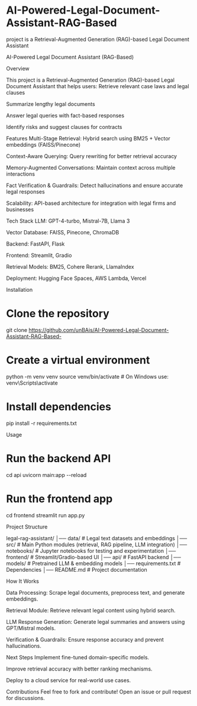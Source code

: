 # AI-Powered-Legal-Document-Assistant-RAG-Based
project is a Retrieval-Augmented Generation (RAG)-based Legal Document Assistant 

AI-Powered Legal Document Assistant (RAG-Based)

Overview

This project is a Retrieval-Augmented Generation (RAG)-based Legal Document Assistant that helps users:
Retrieve relevant case laws and legal clauses
 
Summarize lengthy legal documents
 
Answer legal queries with fact-based responses

Identify risks and suggest clauses for contracts

Features
Multi-Stage Retrieval: Hybrid search using BM25 + Vector embeddings (FAISS/Pinecone)

Context-Aware Querying: Query rewriting for better retrieval accuracy

Memory-Augmented Conversations: Maintain context across multiple interactions

Fact Verification & Guardrails: Detect hallucinations and ensure accurate legal responses

Scalability: API-based architecture for integration with legal firms and businesses

Tech Stack
LLM: GPT-4-turbo, Mistral-7B, Llama 3

Vector Database: FAISS, Pinecone, ChromaDB

Backend: FastAPI, Flask

Frontend: Streamlit, Gradio

Retrieval Models: BM25, Cohere Rerank, LlamaIndex

Deployment: Hugging Face Spaces, AWS Lambda, Vercel

Installation

# Clone the repository
git clone https://github.com/unBAis/AI-Powered-Legal-Document-Assistant-RAG-Based-

# Create a virtual environment
python -m venv venv
source venv/bin/activate  # On Windows use: venv\Scripts\activate

# Install dependencies
pip install -r requirements.txt

Usage

# Run the backend API
cd api
uvicorn main:app --reload

# Run the frontend app
cd frontend
streamlit run app.py

Project Structure

legal-rag-assistant/
│── data/            # Legal text datasets and embeddings
│── src/             # Main Python modules (retrieval, RAG pipeline, LLM integration)
│── notebooks/       # Jupyter notebooks for testing and experimentation
│── frontend/        # Streamlit/Gradio-based UI
│── api/             # FastAPI backend
│── models/          # Pretrained LLM & embedding models
│── requirements.txt # Dependencies
│── README.md        # Project documentation

How It Works

Data Processing: Scrape legal documents, preprocess text, and generate embeddings.

Retrieval Module: Retrieve relevant legal content using hybrid search.

LLM Response Generation: Generate legal summaries and answers using GPT/Mistral models.

Verification & Guardrails: Ensure response accuracy and prevent hallucinations.

Next Steps
Implement fine-tuned domain-specific models.

Improve retrieval accuracy with better ranking mechanisms.

Deploy to a cloud service for real-world use cases.

Contributions
Feel free to fork and contribute! Open an issue or pull request for discussions.


